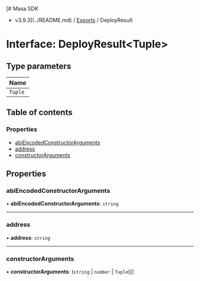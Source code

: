 [# Masa SDK
 - v3.9.3](../README.md) / [Exports](../modules.md) / DeployResult

# Interface: DeployResult<Tuple\>

## Type parameters

| Name |
| :------ |
| `Tuple` |

## Table of contents

### Properties

- [abiEncodedConstructorArguments](DeployResult.md#abiencodedconstructorarguments)
- [address](DeployResult.md#address)
- [constructorArguments](DeployResult.md#constructorarguments)

## Properties

### abiEncodedConstructorArguments

• **abiEncodedConstructorArguments**: `string`

___

### address

• **address**: `string`

___

### constructorArguments

• **constructorArguments**: (`string` \| `number` \| `Tuple`)[]
